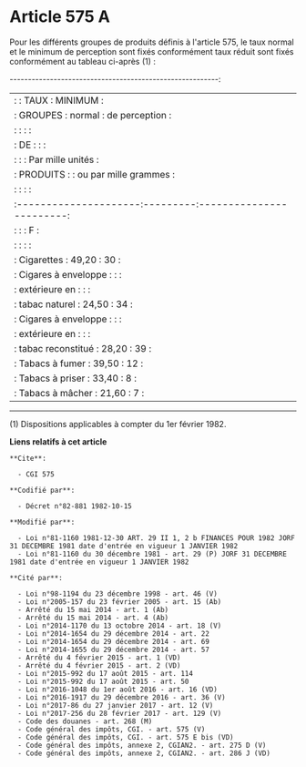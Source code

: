 # Article 575 A

Pour les différents groupes de produits définis à l'article 575, le taux normal et le minimum de perception sont fixés
conformément taux réduit sont fixés conformément au tableau ci-après (1) :

---------------------------------------------------------:

<table>
  <tbody><tr>
    <td> :                     :   TAUX  :       MINIMUM          :</td>
  </tr>
  <tr>
    <td> :      GROUPES        : normal  :     de perception      :</td>
  </tr>
  <tr>
    <td> :                     :         :                        :</td>
  </tr>
  <tr>
    <td> :        DE           :         :                        :</td>
  </tr>
  <tr>
    <td> :                     :         :    Par mille unités    :</td>
  </tr>
  <tr>
    <td> :     PRODUITS        :         :  ou par mille grammes  :</td>
  </tr>
  <tr>
    <td> :                     :         :                        :</td>
  </tr>
  <tr>
    <td> :---------------------:---------:------------------------:</td>
  </tr>
  <tr>
    <td> :                     :         :            F           :</td>
  </tr>
  <tr>
    <td> :                     :         :                        :</td>
  </tr>
  <tr>
    <td> : Cigarettes          :  49,20  :           30           :</td>
  </tr>
  <tr>
    <td> : Cigares à enveloppe :         :                        :</td>
  </tr>
  <tr>
    <td> :  extérieure en      :         :                        :</td>
  </tr>
  <tr>
    <td> :  tabac naturel      :  24,50  :           34           :</td>
  </tr>
  <tr>
    <td> : Cigares à enveloppe :         :                        :</td>
  </tr>
  <tr>
    <td> :  extérieure en      :         :                        :</td>
  </tr>
  <tr>
    <td> :  tabac reconstitué  :  28,20  :           39           :</td>
  </tr>
  <tr>
    <td> : Tabacs à fumer      :  39,50  :           12           :</td>
  </tr>
  <tr>
    <td> : Tabacs à priser     :  33,40  :            8           :</td>
  </tr>
  <tr>
    <td> : Tabacs à mâcher    :  21,60  :            7           :</td>
  </tr>
</tbody></table>

-----------------------------------------------------------

(1) Dispositions applicables à compter du 1er février 1982.

**Liens relatifs à cet article**

	**Cite**:

	  - CGI 575

	**Codifié par**:

	  - Décret n°82-881 1982-10-15

	**Modifié par**:

	  - Loi n°81-1160 1981-12-30 ART. 29 II 1, 2 b FINANCES POUR 1982 JORF 31 DECEMBRE 1981 date d'entrée en vigueur 1 JANVIER 1982
	  - Loi n°81-1160 du 30 décembre 1981 - art. 29 (P) JORF 31 DECEMBRE 1981 date d'entrée en vigueur 1 JANVIER 1982

	**Cité par**:

	  - Loi n°98-1194 du 23 décembre 1998 - art. 46 (V)
	  - Loi n°2005-157 du 23 février 2005 - art. 15 (Ab)
	  - Arrêté du 15 mai 2014 - art. 1 (Ab)
	  - Arrêté du 15 mai 2014 - art. 4 (Ab)
	  - Loi n°2014-1170 du 13 octobre 2014 - art. 18 (V)
	  - Loi n°2014-1654 du 29 décembre 2014 - art. 22
	  - Loi n°2014-1654 du 29 décembre 2014 - art. 69
	  - Loi n°2014-1655 du 29 décembre 2014 - art. 57
	  - Arrêté du 4 février 2015 - art. 1 (VD)
	  - Arrêté du 4 février 2015 - art. 2 (VD)
	  - Loi n°2015-992 du 17 août 2015 - art. 114
	  - Loi n°2015-992 du 17 août 2015 - art. 50
	  - Loi n°2016-1048 du 1er août 2016 - art. 16 (VD)
	  - Loi n°2016-1917 du 29 décembre 2016 - art. 36 (V)
	  - Loi n°2017-86 du 27 janvier 2017 - art. 12 (V)
	  - Loi n°2017-256 du 28 février 2017 - art. 129 (V)
	  - Code des douanes - art. 268 (M)
	  - Code général des impôts, CGI. - art. 575 (V)
	  - Code général des impôts, CGI. - art. 575 E bis (VD)
	  - Code général des impôts, annexe 2, CGIAN2. - art. 275 D (V)
	  - Code général des impôts, annexe 2, CGIAN2. - art. 286 J (VD)
